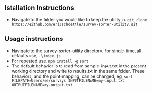 ## Istallation Instructions

  * Navigate to the folder you would like to keep the utility in.
   `git clone https://github.com/ericschoettle/survey-sorter-utility.git`

## Usage instructions

  * Navigate to the survey-sorter-utility directory. For single-time, all defaults use,
   `.\index.js` 
  * For repeated use, 
   `npm install -g`
   `sort`
  * The default behavior is to read from sample-input.txt in the present working directory and write to results.txt in the same folder. These behaviors, and the point-mapping, can be changed, eg:
   `sort FILEPATH=Users/me/surveys INPUTFILENAME=my-input.txt OUTPUTFILENAME=my-output.txt`

   
